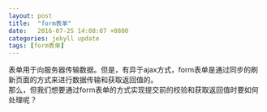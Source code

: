 ```yaml
---
layout: post
title:  "form表单"
date:   2016-07-25 14:08:07 +0800
categories: jekyll update
tags: [form表单]
---
```

表单用于向服务器传输数据。但是，有异于ajax方式，form表单是通过同步的刷新页面的方式来进行数据传输和获取返回值的。    
那么，但我们想要通过form表单的方式实现提交前的校验和获取返回值时要如何处理呢？



